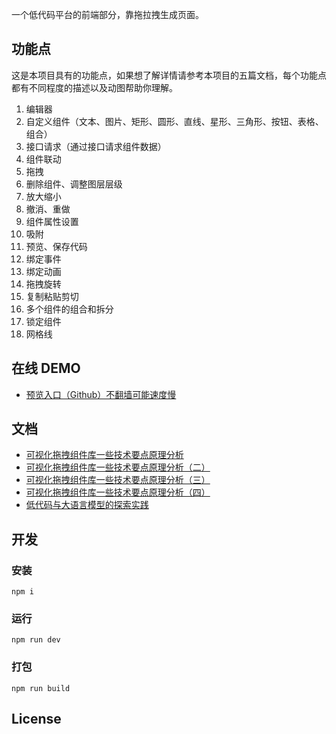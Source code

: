 一个低代码平台的前端部分，靠拖拉拽生成页面。

## 功能点

这是本项目具有的功能点，如果想了解详情请参考本项目的五篇文档，每个功能点都有不同程度的描述以及动图帮助你理解。

1. 编辑器
1. 自定义组件（文本、图片、矩形、圆形、直线、星形、三角形、按钮、表格、组合）
1. 接口请求（通过接口请求组件数据）
1. 组件联动
1. 拖拽
1. 删除组件、调整图层层级
1. 放大缩小
1. 撤消、重做
1. 组件属性设置
1. 吸附
1. 预览、保存代码
1. 绑定事件
1. 绑定动画
1. 拖拽旋转
1. 复制粘贴剪切
1. 多个组件的组合和拆分
1. 锁定组件
1. 网格线

## 在线 DEMO

- [预览入口（Github）不翻墙可能速度慢](https://woai3c.github.io/visual-drag-demo)

## 文档

- [可视化拖拽组件库一些技术要点原理分析](https://github.com/woai3c/Front-end-articles/issues/19)
- [可视化拖拽组件库一些技术要点原理分析（二）](https://github.com/woai3c/Front-end-articles/issues/20)
- [可视化拖拽组件库一些技术要点原理分析（三）](https://github.com/woai3c/Front-end-articles/issues/21)
- [可视化拖拽组件库一些技术要点原理分析（四）](https://github.com/woai3c/Front-end-articles/issues/33)
- [低代码与大语言模型的探索实践](https://github.com/woai3c/Front-end-articles/issues/45)

## 开发

### 安装

```
npm i
```

### 运行

```
npm run dev
```

### 打包

```
npm run build
```

## License
